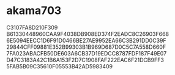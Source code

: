 # akama703
C3107FA8D210F309
B61330448960CAA9F4038DB908ED374F2EADC8C26903F668
6E5094EECC1D6F91D0466BE27AE9952EA66C3B291DD0C39F
29844CFF09881E352B99303B1B969D687D0C5C7A558D660F
7FA023ABACFB50DE603A6CB37D19EDCC8787FDF187F49E07
D47C3183A42C1B6A153F2D7C1908FAF222EAC6F21DCB9FF3
5FAB5B09C35610F05553B42AD5983409
